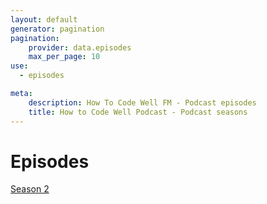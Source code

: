 ```yaml
---
layout: default
generator: pagination
pagination:
    provider: data.episodes
    max_per_page: 10
use:
  - episodes

meta:
    description: How To Code Well FM - Podcast episodes
    title: How to Code Well Podcast - Podcast seasons
---
```

# Episodes

<a class="btn" href="/season/2">Season 2</a>
